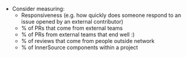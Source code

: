 - Consider measuring:
  - Responsiveness (e.g. how quickly does someone respond to an issue opened by an external contributor)
  - % of PRs that come from external teams
  - % of PRs from external teams that end well :)
  - % of reviews that come from people outside network
  - % of InnerSource components within a project
